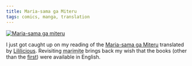 ```yaml
---
title: Maria-sama ga Miteru
tags: comics, manga, translation
---
```


[![Maria-sama ga miteru][1]][2]

I just got caught up on my reading of the [Maria-sama ga Miteru][3] translated
by [Lililicious][4]. Revisiting <acronym title="Maria-sama ga
Miteru">marimite</acronym> brings back my wish that the books (other than the
<a href="http://ziggr.com/mariasama/">first</a>) were available in English.

[1]: https://photos1.blogger.com/blogger/5615/352/200/mariam.jpg
[2]: https://photos1.blogger.com/blogger/5615/352/1600/mariam.0.jpg
[3]: http://www.lililicious.net/projectDet.php?id=10
[4]: http://www.lililicious.net/
